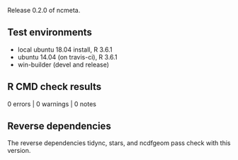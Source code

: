 
Release 0.2.0 of ncmeta. 


## Test environments
* local ubuntu 18.04 install, R 3.6.1
* ubuntu 14.04 (on travis-ci), R 3.6.1
* win-builder (devel and release)

## R CMD check results

0 errors | 0 warnings | 0 notes


## Reverse dependencies

The reverse dependencies tidync, stars, and ncdfgeom pass check with this version.
    
    